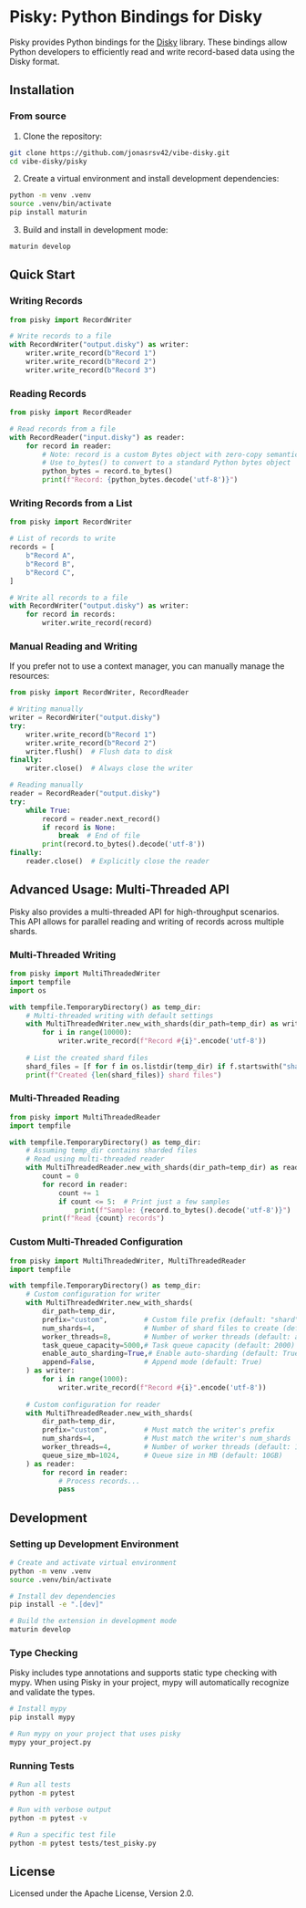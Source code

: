 # Pisky: Python Bindings for Disky

Pisky provides Python bindings for the [Disky](https://github.com/jonasrsv42/disky) library. These bindings allow Python developers to efficiently read and write record-based data using the Disky format.

## Installation

### From source

1. Clone the repository:
```bash
git clone https://github.com/jonasrsv42/vibe-disky.git
cd vibe-disky/pisky
```

2. Create a virtual environment and install development dependencies:
```bash
python -m venv .venv
source .venv/bin/activate
pip install maturin
```

3. Build and install in development mode:
```bash
maturin develop
```

## Quick Start

### Writing Records

```python
from pisky import RecordWriter

# Write records to a file
with RecordWriter("output.disky") as writer:
    writer.write_record(b"Record 1")
    writer.write_record(b"Record 2")
    writer.write_record(b"Record 3")
```

### Reading Records

```python
from pisky import RecordReader

# Read records from a file
with RecordReader("input.disky") as reader:
    for record in reader:
        # Note: record is a custom Bytes object with zero-copy semantics
        # Use to_bytes() to convert to a standard Python bytes object
        python_bytes = record.to_bytes()
        print(f"Record: {python_bytes.decode('utf-8')}")
```

### Writing Records from a List

```python
from pisky import RecordWriter

# List of records to write
records = [
    b"Record A",
    b"Record B",
    b"Record C",
]

# Write all records to a file
with RecordWriter("output.disky") as writer:
    for record in records:
        writer.write_record(record)
```

### Manual Reading and Writing

If you prefer not to use a context manager, you can manually manage the resources:

```python
from pisky import RecordWriter, RecordReader

# Writing manually
writer = RecordWriter("output.disky")
try:
    writer.write_record(b"Record 1")
    writer.write_record(b"Record 2")
    writer.flush()  # Flush data to disk
finally:
    writer.close()  # Always close the writer

# Reading manually
reader = RecordReader("output.disky")
try:
    while True:
        record = reader.next_record()
        if record is None:
            break  # End of file
        print(record.to_bytes().decode('utf-8'))
finally:
    reader.close()  # Explicitly close the reader
```

## Advanced Usage: Multi-Threaded API

Pisky also provides a multi-threaded API for high-throughput scenarios. This API allows for parallel reading and writing of records across multiple shards.

### Multi-Threaded Writing

```python
from pisky import MultiThreadedWriter
import tempfile
import os

with tempfile.TemporaryDirectory() as temp_dir:
    # Multi-threaded writing with default settings
    with MultiThreadedWriter.new_with_shards(dir_path=temp_dir) as writer:
        for i in range(10000):
            writer.write_record(f"Record #{i}".encode('utf-8'))
    
    # List the created shard files 
    shard_files = [f for f in os.listdir(temp_dir) if f.startswith("shard_")]
    print(f"Created {len(shard_files)} shard files")
```

### Multi-Threaded Reading

```python
from pisky import MultiThreadedReader
import tempfile

with tempfile.TemporaryDirectory() as temp_dir:
    # Assuming temp_dir contains sharded files
    # Read using multi-threaded reader
    with MultiThreadedReader.new_with_shards(dir_path=temp_dir) as reader:
        count = 0
        for record in reader:
            count += 1
            if count <= 5:  # Print just a few samples
                print(f"Sample: {record.to_bytes().decode('utf-8')}")
        print(f"Read {count} records")
```

### Custom Multi-Threaded Configuration

```python
from pisky import MultiThreadedWriter, MultiThreadedReader
import tempfile

with tempfile.TemporaryDirectory() as temp_dir:
    # Custom configuration for writer
    with MultiThreadedWriter.new_with_shards(
        dir_path=temp_dir,
        prefix="custom",         # Custom file prefix (default: "shard")
        num_shards=4,            # Number of shard files to create (default: 2)
        worker_threads=8,        # Number of worker threads (default: auto)
        task_queue_capacity=5000,# Task queue capacity (default: 2000)
        enable_auto_sharding=True,# Enable auto-sharding (default: True)
        append=False,            # Append mode (default: True)
    ) as writer:
        for i in range(1000):
            writer.write_record(f"Record #{i}".encode('utf-8'))
    
    # Custom configuration for reader
    with MultiThreadedReader.new_with_shards(
        dir_path=temp_dir,
        prefix="custom",         # Must match the writer's prefix
        num_shards=4,            # Must match the writer's num_shards
        worker_threads=4,        # Number of worker threads (default: 1)
        queue_size_mb=1024,      # Queue size in MB (default: 10GB)
    ) as reader:
        for record in reader:
            # Process records...
            pass
```

## Development

### Setting up Development Environment

```bash
# Create and activate virtual environment
python -m venv .venv
source .venv/bin/activate

# Install dev dependencies
pip install -e ".[dev]"

# Build the extension in development mode
maturin develop
```

### Type Checking

Pisky includes type annotations and supports static type checking with mypy. When using Pisky in your project, mypy will automatically recognize and validate the types.

```bash
# Install mypy
pip install mypy

# Run mypy on your project that uses pisky
mypy your_project.py
```

### Running Tests

```bash
# Run all tests
python -m pytest

# Run with verbose output
python -m pytest -v

# Run a specific test file
python -m pytest tests/test_pisky.py
```

## License

Licensed under the Apache License, Version 2.0.
